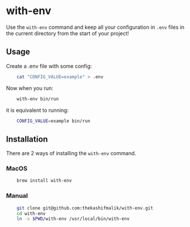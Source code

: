 # with-env

Use the `with-env` command and keep all your configuration in `.env` files in the current directory from the start of your project!

## Usage

Create a .env file with some config:

```bash
    cat "CONFIG_VALUE=example" > .env
```

Now when you run:

```bash
    with-env bin/run
```

it is equivalent to running:

```bash
    CONFIG_VALUE=example bin/run
```
## Installation

There are 2 ways of installing the `with-env` command.

### MacOS

```bash
    brew install with-env
```

### Manual

```bash
    git clone git@github.com:thekashifmalik/with-env.git
    cd with-env
    ln -s $PWD/with-env /usr/local/bin/with-env
```


